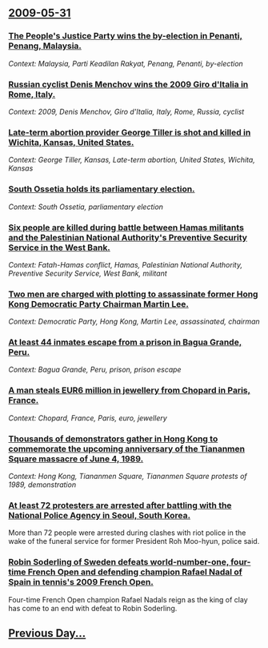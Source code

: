 ## [2009-05-31](/news/2009/05/31/index.md)

### [ The People's Justice Party wins the by-election in Penanti, Penang, Malaysia. ](/news/2009/05/31/the-people-s-justice-party-wins-the-by-election-in-penanti-penang-malaysia.md)
_Context: Malaysia, Parti Keadilan Rakyat, Penang, Penanti, by-election_

### [ Russian cyclist Denis Menchov wins the 2009 Giro d'Italia in Rome, Italy. ](/news/2009/05/31/russian-cyclist-denis-menchov-wins-the-2009-giro-d-italia-in-rome-italy.md)
_Context: 2009, Denis Menchov, Giro d'Italia, Italy, Rome, Russia, cyclist_

### [ Late-term abortion provider George Tiller is shot and killed in Wichita, Kansas, United States. ](/news/2009/05/31/late-term-abortion-provider-george-tiller-is-shot-and-killed-in-wichita-kansas-united-states.md)
_Context: George Tiller, Kansas, Late-term abortion, United States, Wichita, Kansas_

### [ South Ossetia holds its parliamentary election.  ](/news/2009/05/31/south-ossetia-holds-its-parliamentary-election.md)
_Context: South Ossetia, parliamentary election_

### [ Six people are killed during battle between Hamas militants and the Palestinian National Authority's Preventive Security Service in the West Bank. ](/news/2009/05/31/six-people-are-killed-during-battle-between-hamas-militants-and-the-palestinian-national-authority-s-preventive-security-service-in-the-wes.md)
_Context: Fatah-Hamas conflict, Hamas, Palestinian National Authority, Preventive Security Service, West Bank, militant_

### [ Two men are charged with plotting to assassinate former Hong Kong Democratic Party Chairman Martin Lee. ](/news/2009/05/31/two-men-are-charged-with-plotting-to-assassinate-former-hong-kong-democratic-party-chairman-martin-lee.md)
_Context: Democratic Party, Hong Kong, Martin Lee, assassinated, chairman_

### [ At least 44 inmates escape from a prison in Bagua Grande, Peru. ](/news/2009/05/31/at-least-44-inmates-escape-from-a-prison-in-bagua-grande-peru.md)
_Context: Bagua Grande, Peru, prison, prison escape_

### [ A man steals EUR6 million in jewellery from Chopard in Paris, France.  ](/news/2009/05/31/a-man-steals-a-6-million-in-jewellery-from-chopard-in-paris-france.md)
_Context: Chopard, France, Paris, euro, jewellery_

### [ Thousands of demonstrators gather in Hong Kong to commemorate the upcoming anniversary of the Tiananmen Square massacre of June 4, 1989. ](/news/2009/05/31/thousands-of-demonstrators-gather-in-hong-kong-to-commemorate-the-upcoming-anniversary-of-the-tiananmen-square-massacre-of-june-4-1989.md)
_Context: Hong Kong, Tiananmen Square, Tiananmen Square protests of 1989, demonstration_

### [ At least 72 protesters are arrested after battling with the National Police Agency in Seoul, South Korea. ](/news/2009/05/31/at-least-72-protesters-are-arrested-after-battling-with-the-national-police-agency-in-seoul-south-korea.md)
More than 72 people were arrested during clashes with riot police in the wake of the funeral service for former President Roh Moo-hyun, police said.

### [ Robin Soderling of Sweden defeats world-number-one, four-time French Open and defending champion Rafael Nadal of Spain in tennis's 2009 French Open. ](/news/2009/05/31/robin-sapderling-of-sweden-defeats-world-number-one-four-time-french-open-and-defending-champion-rafael-nadal-of-spain-in-tennis-s-2009-fr.md)
Four-time French Open champion Rafael Nadals reign as the king of clay has come to an end with defeat to Robin Soderling.

## [Previous Day...](/news/2009/05/30/index.md)

